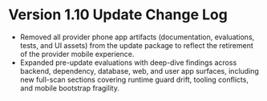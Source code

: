 # Version 1.10 Update Change Log

- Removed all provider phone app artifacts (documentation, evaluations, tests, and UI assets) from the update package to reflect the retirement of the provider mobile experience.
- Expanded pre-update evaluations with deep-dive findings across backend, dependency, database, web, and user app surfaces, including new full-scan sections covering runtime guard drift, tooling conflicts, and mobile bootstrap fragility.
